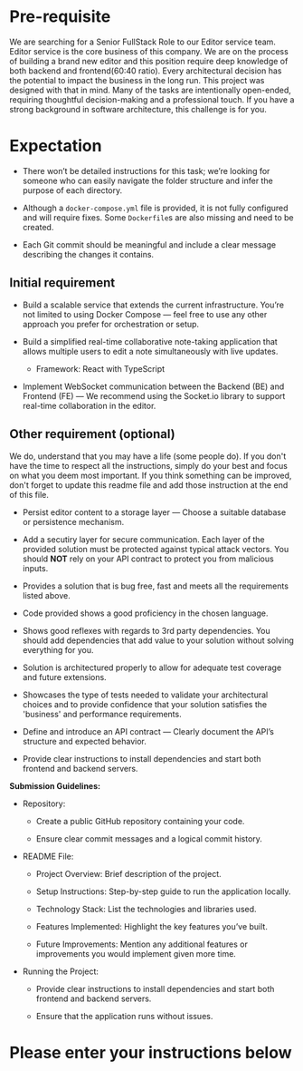 # Pre-requisite 
We are searching for a Senior FullStack Role to our Editor service team. Editor service is the core business of this company. We are on the process of
building a brand new editor and this position require deep knowledge of both backend and frontend(60:40 ratio). Every architectural decision has the potential to impact the business in the long run.
This project was designed with that in mind. Many of the tasks are intentionally open-ended, requiring thoughtful decision-making and a professional touch. If you have a strong background in software architecture, this challenge is for you. 

# Expectation

- There won’t be detailed instructions for this task; we’re looking for someone who can easily navigate the folder structure and infer the purpose of each directory.

- Although a `docker-compose.yml` file is provided, it is not fully configured and will require fixes. Some `Dockerfile`s are also missing and need to be created.

- Each Git commit should be meaningful and include a clear message describing the changes it contains.

## Initial requirement

- Build a scalable service that extends the current infrastructure.
You’re not limited to using Docker Compose — feel free to use any other approach you prefer for orchestration or setup.

- Build a simplified real-time collaborative note-taking application that allows multiple users to edit a note simultaneously with live updates.
  - Framework: React with TypeScript

- Implement WebSocket communication between the Backend (BE) and Frontend (FE) — We recommend using the Socket.io library to support real-time collaboration in the editor.


## Other requirement (optional)
We do, understand that you may have a life (some people do). If you don't have the time to respect all the instructions, simply do your best and focus on what you deem most important. If you think something can be improved, don't forget to update this readme file and add those instruction at the end of this file.


- Persist editor content to a storage layer — Choose a suitable database or persistence mechanism.

- Add a secutiry layer for secure communication. Each layer of the provided solution must be protected against typical attack vectors. You should **NOT** rely on your API contract to protect you from malicious inputs.

- Provides a solution that is bug free, fast and meets all the requirements listed above.

- Code provided shows a good proficiency in the chosen language.

- Shows good reflexes with regards to 3rd party dependencies. You should add dependencies that add value to your solution without solving everything for you.

- Solution is architectured properly to allow for adequate test coverage and future extensions.

- Showcases the type of tests needed to validate your architectural choices and to provide confidence that your solution satisfies the 'business' and performance requirements.

- Define and introduce an API contract — Clearly document the API’s structure and expected behavior.

- Provide clear instructions to install dependencies and start both frontend and backend servers.



**Submission Guidelines:**
- Repository:

  - Create a public GitHub repository containing your code.

  - Ensure clear commit messages and a logical commit history.

- README File:

  - Project Overview: Brief description of the project.

  - Setup Instructions: Step-by-step guide to run the application locally.

  - Technology Stack: List the technologies and libraries used.

  - Features Implemented: Highlight the key features you’ve built.

  - Future Improvements: Mention any additional features or improvements you would implement given more time.

- Running the Project:

  - Provide clear instructions to install dependencies and start both frontend and backend servers.

  - Ensure that the application runs without issues.


# Please enter your instructions below
